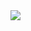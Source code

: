 <picture>
  <source
    srcset="https://github-readme-stats.vercel.app/api?username=lgshogun&show_icons=true&theme=dark"
    media="(prefers-color-scheme: dark)"
  />
  <source
    srcset="https://github-readme-stats.vercel.app/api?username=lgshogun&show_icons=true"
    media="(prefers-color-scheme: light), (prefers-color-scheme: no-preference)"
  />
  <img src="https://github-readme-stats.vercel.app/api?username=lgshogun&show_icons=true" />
</picture>
